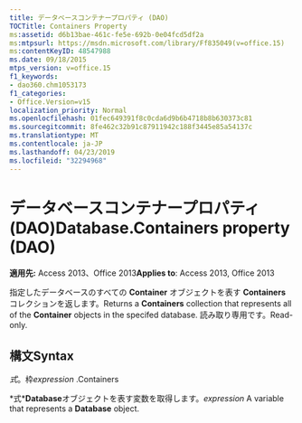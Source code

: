 ```yaml
---
title: データベースコンテナープロパティ (DAO)
TOCTitle: Containers Property
ms:assetid: d6b13bae-461c-fe5e-692b-0e04fcd5df2a
ms:mtpsurl: https://msdn.microsoft.com/library/Ff835049(v=office.15)
ms:contentKeyID: 48547988
ms.date: 09/18/2015
mtps_version: v=office.15
f1_keywords:
- dao360.chm1053173
f1_categories:
- Office.Version=v15
localization_priority: Normal
ms.openlocfilehash: 01fec649391f8c0cda6d9b6b4718b8b630373c81
ms.sourcegitcommit: 8fe462c32b91c87911942c188f3445e85a54137c
ms.translationtype: MT
ms.contentlocale: ja-JP
ms.lasthandoff: 04/23/2019
ms.locfileid: "32294968"
---
```

# <a name="databasecontainers-property-dao"></a><span data-ttu-id="225b0-102">データベースコンテナープロパティ (DAO)</span><span class="sxs-lookup"><span data-stu-id="225b0-102">Database.Containers property (DAO)</span></span>


<span data-ttu-id="225b0-103">**適用先:** Access 2013、Office 2013</span><span class="sxs-lookup"><span data-stu-id="225b0-103">**Applies to**: Access 2013, Office 2013</span></span>

<span data-ttu-id="225b0-104">指定したデータベースのすべての **Container** オブジェクトを表す **Containers** コレクションを返します。</span><span class="sxs-lookup"><span data-stu-id="225b0-104">Returns a **Containers** collection that represents all of the **Container** objects in the specifed database.</span></span> <span data-ttu-id="225b0-105">読み取り専用です。</span><span class="sxs-lookup"><span data-stu-id="225b0-105">Read-only.</span></span>

## <a name="syntax"></a><span data-ttu-id="225b0-106">構文</span><span class="sxs-lookup"><span data-stu-id="225b0-106">Syntax</span></span>

<span data-ttu-id="225b0-107">*式*。枠</span><span class="sxs-lookup"><span data-stu-id="225b0-107">*expression* .Containers</span></span>

<span data-ttu-id="225b0-108">\*式\***Database**オブジェクトを表す変数を取得します。</span><span class="sxs-lookup"><span data-stu-id="225b0-108">*expression* A variable that represents a **Database** object.</span></span>

